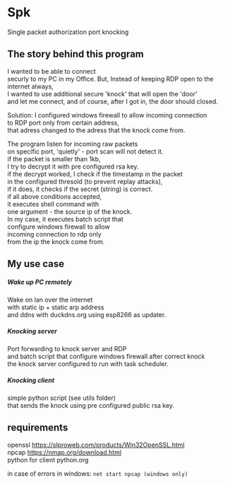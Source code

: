 # Spk
Single packet authorization port knocking

## The story behind this program
I wanted to be able to connect  
securly to my PC in my Office. 
But, Instead of keeping RDP open to the internet always,  
I wanted to use additional secure 'knock' that will open the 'door'  
and let me connect, and of course, after I got in, the door should closed.  

Solution:
I configured windows firewall to allow incoming connection  
to RDP port only from certain address,  
that adress changed to the adress that the knock come from.

The program listen for incoming raw packets  
on specific port, 'quietly' - port scan will not detect it.  
if the packet is smaller than 1kb,  
I try to decrypt it with pre configured rsa key.  
if the decrypt worked, I check if the timestamp in the packet  
in the configured thresold (to prevent replay attacks),  
if it does, it checks if the secret (string) is correct.  
if all above conditions accepted,   
it executes shell command with   
one argument - the source ip of the knock.  
In my case, it executes batch script that  
configure windows firewall to allow   
incoming connection to rdp only  
from the ip the knock come from.  

## My use case
##### Wake up PC remotely
Wake on lan over the internet  
with static ip + static arp address  
and ddns with duckdns.org using esp8266 as updater.  
##### Knocking server  
Port forwarding to knock server and RDP  
and batch script that configure windows firewall after correct knock  
the knock server configured to run with task scheduler.  

##### Knocking client
simple python script (see utils folder)  
that sends the knock using pre configured public rsa key.  

## requirements
openssl https://slproweb.com/products/Win32OpenSSL.html  
npcap https://nmap.org/download.html  
python for client python.org

in case of errors in windows: `net start npcap (windows only)`





